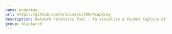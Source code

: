 ```yaml
---
name: pcapxray
url: https://github.com/Srinivas11789/PcapXray
description: Network Forensics Tool - To visualize a Packet Capture offline as a Network Diagram including device identification, highlight important communication and file extraction. URL : https://github.com/Srinivas11789/PcapXray Groups : blackarch blackarch-forensic blackarch-networking
group: blackarch
---
```


